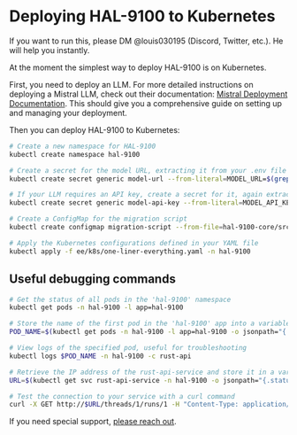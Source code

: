 # Deploying HAL-9100 to Kubernetes

If you want to run this, please DM @louis030195 (Discord, Twitter, etc.). He will help you instantly.

At the moment the simplest way to deploy HAL-9100 is on Kubernetes.

First, you need to deploy an LLM. 
For more detailed instructions on deploying a Mistral LLM, check out their documentation: [Mistral Deployment Documentation](https://docs.mistral.ai/self-deployment/overview).
This should give you a comprehensive guide on setting up and managing your deployment.

Then you can deploy HAL-9100 to Kubernetes:

```bash
# Create a new namespace for HAL-9100
kubectl create namespace hal-9100 

# Create a secret for the model URL, extracting it from your .env file
kubectl create secret generic model-url --from-literal=MODEL_URL=$(grep MODEL_URL .env | head -n 1 | cut -d '=' -f2) -n hal-9100

# If your LLM requires an API key, create a secret for it, again extracting from your .env file
kubectl create secret generic model-api-key --from-literal=MODEL_API_KEY=$(grep MODEL_API_KEY .env | head -n 1 | cut -d '=' -f2) -n hal-9100

# Create a ConfigMap for the migration script
kubectl create configmap migration-script --from-file=hal-9100-core/src/migrations.sql -n hal-9100

# Apply the Kubernetes configurations defined in your YAML file
kubectl apply -f ee/k8s/one-liner-everything.yaml -n hal-9100 
```

## Useful debugging commands

```bash
# Get the status of all pods in the 'hal-9100' namespace
kubectl get pods -n hal-9100 -l app=hal-9100

# Store the name of the first pod in the 'hal-9100' app into a variable
POD_NAME=$(kubectl get pods -n hal-9100 -l app=hal-9100 -o jsonpath="{.items[0].metadata.name}")

# View logs of the specified pod, useful for troubleshooting
kubectl logs $POD_NAME -n hal-9100 -c rust-api

# Retrieve the IP address of the rust-api-service and store it in a variable
URL=$(kubectl get svc rust-api-service -n hal-9100 -o jsonpath="{.status.loadBalancer.ingress[0].ip}")

# Test the connection to your service with a curl command
curl -X GET http://$URL/threads/1/runs/1 -H "Content-Type: application/json"
```

If you need special support, [please reach out](https://cal.com/louis030195/ai).

